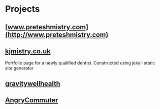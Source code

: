 
# Projects


## [www.preteshmistry.com](http://www.preteshmistry.com)

## [kjmistry.co.uk](https://kjmistry.co.uk/)
Portfolio page for a newly qualified dentist. Constructed using jekyll static site generator

## [gravitywellhealth](https://healthreading.azurewebsites.net)

## [AngryCommuter](https://birchwoodcommuter.azurewebsites.net)
